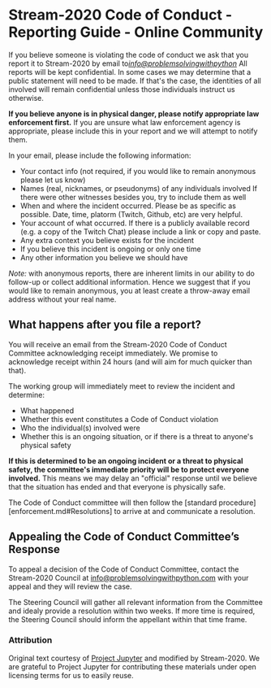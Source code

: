# Stream-2020 Code of Conduct - Reporting Guide - Online Community

If you believe someone is violating the code of conduct we ask that you report it to Stream-2020 by email to[*info@problemsolvingwithpython*](mailto:info@problemsolvingwithpytho ) All reports will be kept confidential. In some cases we may determine that a public statement will need to be made. If that's the case, the identities of all involved will remain confidential unless those individuals instruct us otherwise.

**If you believe anyone is in physical danger, please notify appropriate law enforcement first.** If you are unsure what law enforcement agency is appropriate, please include this in your report and we will attempt to notify them.

In your email, please include the following information:

 * Your contact info (not required, if you would like to remain anonymous please let us know)
 * Names (real, nicknames, or pseudonyms) of any individuals involved If there were other witnesses besides you, try to include them as well
 * When and where the incident occurred. Please be as specific as possible. Date, time, platorm (Twitch, Github, etc) are very helpful.
 * Your account of what occurred. If there is a publicly available record (e.g. a copy of the Twitch Chat) please include a link or copy and paste.
 * Any extra context you believe exists for the incident
 * If you believe this incident is ongoing or only one time
 * Any other information you believe we should have

*Note:* with anonymous reports, there are inherent limits in our ability to do follow-up or collect additional information.  Hence we suggest that if you would like to remain anonymous, you at least create a throw-away email address without your real name.

## What happens after you file a report?

You will receive an email from the Stream-2020 Code of Conduct Committee acknowledging receipt immediately. We promise to acknowledge receipt within 24 hours (and will aim for much quicker than that).

The working group will immediately meet to review the incident and determine:
 
 * What happened
 * Whether this event constitutes a Code of Conduct violation
 * Who the individual(s) involved were
 * Whether this is an ongoing situation, or if there is a threat to anyone's physical safety

**If this is determined to be an ongoing incident or a threat to physical safety, the committee's immediate priority will be to protect everyone involved.** This means we may delay an "official" response until we believe that the situation has ended and that everyone is physically safe.

The Code of Conduct committee will then follow the [standard procedure][enforcement.md#Resolutions] to arrive at and communicate a resolution.

## Appealing the Code of Conduct Committee’s Response

To appeal a decision of the Code of Conduct Committee, contact the Stream-2020 Council at [info@problemsolvingwithpython.com](info@problemsolvingwithpython.com) with your appeal and they will review the case.

The Steering Council will gather all relevant information from the Committee and idealy provide a resolution within two weeks.  If more time is required, the Steering Council should inform the appellant within that time frame.

### Attribution

Original text courtesy of [Project Jupyter](https://github.com/jupyter/governance/blob/master/conduct/reporting_online.md) and modified by Stream-2020.  We are grateful to Project Jupyter for contributing these materials under open licensing terms for us to easily reuse.
